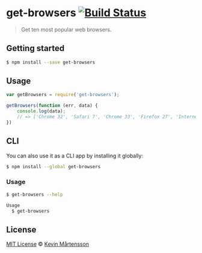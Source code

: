 # get-browsers [![Build Status](https://travis-ci.org/kevva/get-browsers.png?branch=master)](http://travis-ci.org/kevva/get-browsers)

> Get ten most popular web browsers.

## Getting started

```bash
$ npm install --save get-browsers
```

## Usage

```js
var getBrowsers = require('get-browsers');

getBrowsers(function (err, data) {
    console.log(data);
    // => ['Chrome 32', 'Safari 7', 'Chrome 33', 'Firefox 27', 'Internet Explorer 11', 'Firefox 26', 'Internet Explorer 8', 'Safari 6', 'Android 4', 'Internet Explorer 10']
})
```

## CLI

You can also use it as a CLI app by installing it globally:

```bash
$ npm install --global get-browsers
```

### Usage

```bash
$ get-browsers --help

Usage
  $ get-browsers
```

## License

[MIT License](http://en.wikipedia.org/wiki/MIT_License) © [Kevin Mårtensson](https://github.com/kevva)
